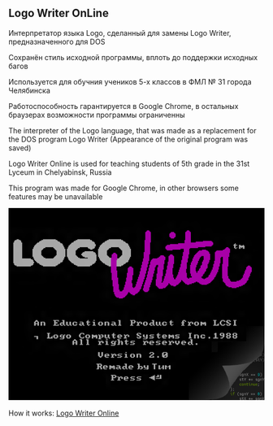 Logo Writer OnLine
-------------------


Интерпретатор языка Logo, сделанный для замены Logo Writer, предназначенного для DOS

Сохранён стиль исходной программы, вплоть до поддержки исходных багов

Используется для обучния учеников 5-х классов в ФМЛ № 31 города Челябинска

Работоспособность гарантируется в Google Chrome, в остальных браузерах возможности программы ограниченны  

  
  
  
    
  

The interpreter of the Logo language, that was made as a replacement for the DOS program Logo Writer
(Appearance of the original program was saved)

Logo Writer Online is used for teaching students of 5th grade in the 31st Lyceum in Chelyabinsk, Russia

This program was made for Google Chrome, in other browsers some features may be unavailable  
  


![alt tag](https://github.com/danilkolikov/logowriter/raw/master/splash.png)

How it works: [Logo Writer Online](https://sites.google.com/site/danilkolikov/logo-writer)
